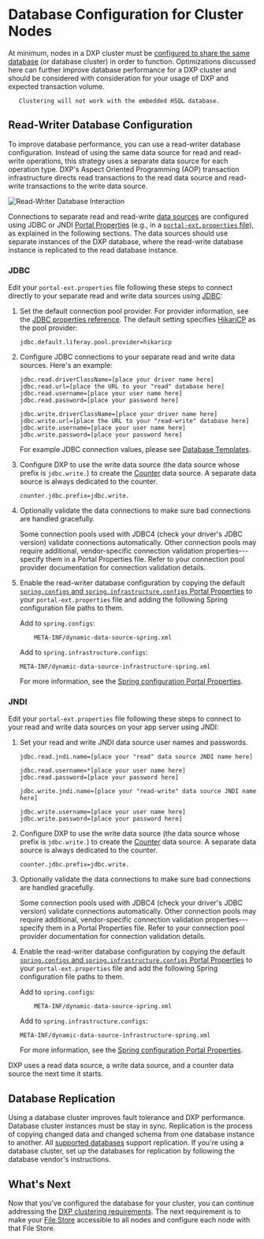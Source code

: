 # Database Configuration for Cluster Nodes

At minimum, nodes in a DXP cluster must be [configured to share the same database](./example-creating-a-simple-dxp-cluster.md#configure-cluster-link-and-the-other-server-connections) (or database cluster) in order to function. Optimizations discussed here can further improve database performance for a DXP cluster and should be considered with consideration for your usage of DXP and expected transaction volume.

```warning::
   Clustering will not work with the embedded HSQL database.
```

## Read-Writer Database Configuration

To improve database performance, you can use a read-writer database configuration. Instead of using the same data source for read and read-write operations, this strategy uses a separate data source for each operation type. DXP's Aspect Oriented Programming (AOP) transaction infrastructure directs read transactions to the read data source and read-write transactions to the write data source.

![Read-Writer Database Interaction](./database-configuration-for-cluster-nodes/images/01.png)

Connections to separate read and read-write [data sources](https://docs.liferay.com/dxp/portal/7.3-latest/propertiesdoc/portal.properties.html#JDBC) are configured using JDBC or JNDI [Portal Properties](../../reference/portal-properties.md) (e.g., in a [`portal-ext.properties` file](../../reference/portal-properties.md)), as explained in the following sections. The data sources should use separate instances of the DXP database, where the read-write database instance is replicated to the read database instance.

### JDBC

Edit your `portal-ext.properties` file following these steps to connect directly to your separate read and write data sources using [JDBC](../../installing-liferay/configuring-a-database.md):

1. Set the default connection pool provider. For provider information, see the [JDBC properties reference](https://docs.liferay.com/dxp/portal/7.3-latest/propertiesdoc/portal.properties.html#JDBC). The default setting specifies [HikariCP](https://github.com/brettwooldridge/HikariCP) as the pool provider:

    ```properties
    jdbc.default.liferay.pool.provider=hikaricp
    ```

1. Configure JDBC connections to your separate read and write data sources. Here's an example:

    ```properties
    jdbc.read.driverClassName=[place your driver name here]
    jdbc.read.url=[place the URL to your "read" database here]
    jdbc.read.username=[place your user name here]
    jdbc.read.password=[place your password here]

    jdbc.write.driverClassName=[place your driver name here]
    jdbc.write.url=[place the URL to your "read-write" database here]
    jdbc.write.username=[place your user name here]
    jdbc.write.password=[place your password here]
    ```

    For example JDBC connection values, please see [Database Templates](../../reference/database-templates.md).

1. Configure DXP to use the write data source (the data source whose prefix is `jdbc.write.`) to create the [Counter](https://docs.liferay.com/dxp/portal/7.3-latest/propertiesdoc/portal.properties.html#Counter) data source. A separate data source is always dedicated to the counter.

    ```properties
    counter.jdbc.prefix=jdbc.write.
    ```

1. Optionally validate the data connections to make sure bad connections are handled gracefully.

    Some connection pools used with JDBC4 (check your driver's JDBC version) validate connections automatically. Other connection pools may require additional, vendor-specific connection validation properties---specify them in a Portal Properties file. Refer to your connection pool provider documentation for connection validation details.

1. Enable the read-writer database configuration by copying the default [`spring.configs` and `spring.infrastructure.configs` Portal Properties](https://docs.liferay.com/dxp/portal/7.3-latest/propertiesdoc/portal.properties.html#Spring) to your `portal-ext.properties` file and adding the following Spring configuration file paths to them.

    Add to `spring.configs`:

    ```
        META-INF/dynamic-data-source-spring.xml
    ```

    Add to `spring.infrastructure.configs`:

    ```
    META-INF/dynamic-data-source-infrastructure-spring.xml
    ```

    For more information, see the [Spring configuration Portal Properties](https://docs.liferay.com/dxp/portal/7.3-latest/propertiesdoc/portal.properties.html#Spring).

### JNDI

Edit your `portal-ext.properties` file following these steps to connect to your read and write data sources on your app server using JNDI:

1. Set your read and write JNDI data source user names and passwords.

    ```properties
    jdbc.read.jndi.name=[place your "read" data source JNDI name here]

    jdbc.read.username=*[place your user name here]
    jdbc.read.password=[place your password here]

    jdbc.write.jndi.name=[place your "read-write" data source JNDI name here]

    jdbc.write.username=[place your user name here]
    jdbc.write.password=[place your password here]
    ```

1. Configure DXP to use the write data source (the data source whose prefix is `jdbc.write.`) to create the [Counter](https://docs.liferay.com/dxp/portal/7.3-latest/propertiesdoc/portal.properties.html#Counter) data source. A separate data source is always dedicated to the counter.

    ```properties
    counter.jdbc.prefix=jdbc.write.
    ```

1. Optionally validate the data connections to make sure bad connections are handled gracefully.

    Some connection pools used with JDBC4 (check your driver's JDBC version) validate connections automatically. Other connection pools may require additional, vendor-specific connection validation properties---specify them in a Portal Properties file. Refer to your connection pool provider documentation for connection validation details.

1. Enable the read-writer database configuration by copying the default [`spring.configs` and `spring.infrastructure.configs` Portal Properties](https://docs.liferay.com/dxp/portal/7.3-latest/propertiesdoc/portal.properties.html#Spring) to your `portal-ext.properties` file and add the following Spring configuration file paths to them.

    Add to `spring.configs`:

    ```
        META-INF/dynamic-data-source-spring.xml
    ```

    Add to `spring.infrastructure.configs`:

    ```
    META-INF/dynamic-data-source-infrastructure-spring.xml
    ```

    For more information, see the [Spring configuration Portal Properties](https://docs.liferay.com/dxp/portal/7.3-latest/propertiesdoc/portal.properties.html#Spring).

DXP uses a read data source, a write data source, and a counter data source the next time it starts.

## Database Replication

Using a database cluster improves fault tolerance and DXP performance. Database cluster instances must be stay in sync. Replication is the process of copying changed data and changed schema from one database instance to another. All [supported databases](https://help.liferay.com/hc/en-us/articles/360049238151) support replication. If you're using a database cluster, set up the databases for replication by following the database vendor's instructions.

## What's Next

Now that you've configured the database for your cluster, you can continue addressing the [DXP clustering requirements](./clustering-for-high-availability.md#clustering-requirements). The next requirement is to make your [File Store](../../../system-administration/file-storage/configuring-file-storage.md) accessible to all nodes and configure each node with that File Store.